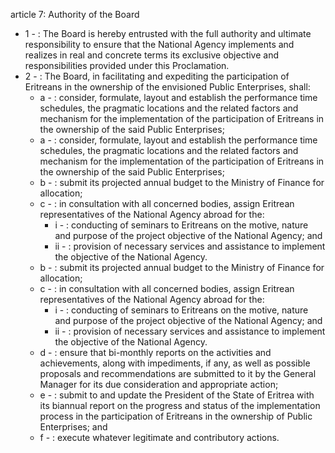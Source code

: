 article 7: Authority of the Board

<ul>
			<li>1 - : The Board is hereby entrusted with the full authority and ultimate responsibility to ensure that the National Agency implements and realizes in real and concrete terms its exclusive objective and responsibilities provided under this Proclamation.<ul>
			</ul></li>			<li>2 - : The Board, in facilitating and expediting the participation of Eritreans in the ownership of the envisioned Public Enterprises, shall:<ul>
						<li>a - : consider, formulate, layout and establish the performance time schedules, the pragmatic locations and the related factors and mechanism for the implementation of the participation of Eritreans in the ownership of the said Public Enterprises;<ul>
						</ul></li>						<li>a - : consider, formulate, layout and establish the performance time schedules, the pragmatic locations and the related factors and mechanism for the implementation of the participation of Eritreans in the ownership of the said Public Enterprises;<ul>
						</ul></li>						<li>b - : submit its projected annual budget to the Ministry of Finance for allocation;<ul>
						</ul></li>						<li>c - : in consultation with all concerned bodies, assign Eritrean representatives of the National Agency abroad for the:<ul>
									<li>i - : conducting of seminars to Eritreans on the motive, nature and purpose of the project objective of the National Agency; and<ul>
									</ul></li>									<li>ii - : provision of necessary services and assistance to implement the objective of the National Agency.<ul>
									</ul></li>						</ul></li>						<li>b - : submit its projected annual budget to the Ministry of Finance for allocation;<ul>
						</ul></li>						<li>c - : in consultation with all concerned bodies, assign Eritrean representatives of the National Agency abroad for the:<ul>
									<li>i - : conducting of seminars to Eritreans on the motive, nature and purpose of the project objective of the National Agency; and<ul>
									</ul></li>									<li>ii - : provision of necessary services and assistance to implement the objective of the National Agency.<ul>
									</ul></li>						</ul></li>						<li>d - : ensure that bi-monthly reports on the activities and achievements, along with impediments, if any, as well as possible proposals and recommendations are submitted to it by the General Manager for its due consideration and appropriate action;<ul>
						</ul></li>						<li>e - : submit to and update the President of the State of Eritrea with its biannual report on the progress and status of the implementation process in the participation of Eritreans in the ownership of Public Enterprises; and<ul>
						</ul></li>						<li>f - : execute whatever legitimate and contributory actions.<ul>
						</ul></li>			</ul></li></ul>